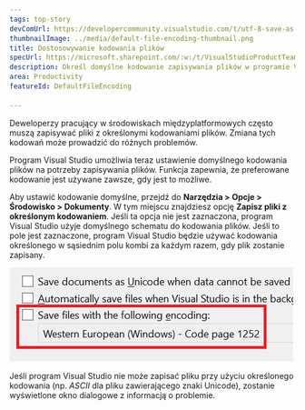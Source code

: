 ```yaml
---
tags: top-story
devComUrl: https://developercommunity.visualstudio.com/t/utf-8-save-as-without-signature-default-request-to/787476
thumbnailImage: ../media/default-file-encoding-thumbnail.png
title: Dostosowywanie kodowania plików
specUrl: https://microsoft.sharepoint.com/:w:/t/VisualStudioProductTeam/ESOumqZDXABBpSHpExZWdDgB-uKOrxCDuTjA5Hk8ab1Ddg?e=iYfVep
description: Określ domyślne kodowanie zapisywania plików w programie Visual Studio.
area: Productivity
featureId: DefaultFileEncoding

---
```



Deweloperzy pracujący w środowiskach międzyplatformowych często muszą zapisywać pliki z określonymi kodowaniami plików. Zmiana tych kodowań może prowadzić do różnych problemów.

Program Visual Studio umożliwia teraz ustawienie domyślnego kodowania plików na potrzeby zapisywania plików. Funkcja zapewnia, że preferowane kodowanie jest używane zawsze, gdy jest to możliwe.

Aby ustawić kodowanie domyślne, przejdź do **Narzędzia > Opcje > Środowisko > Dokumenty**. W tym miejscu znajdziesz opcję **Zapisz pliki z określonym kodowaniem**. Jeśli ta opcja nie jest zaznaczona, program Visual Studio użyje domyślnego schematu do kodowania plików. Jeśli to pole jest zaznaczone, program Visual Studio będzie używać kodowania określonego w sąsiednim polu kombi za każdym razem, gdy plik zostanie zapisany.

![Domyślna opcja kodowania plików w obszarze Narzędzia\Opcje](../media/default-file-encoding.png)

Jeśli program Visual Studio nie może zapisać pliku przy użyciu określonego kodowania (np. *ASCII* dla pliku zawierającego znaki Unicode), zostanie wyświetlone okno dialogowe z informacją o problemie.
